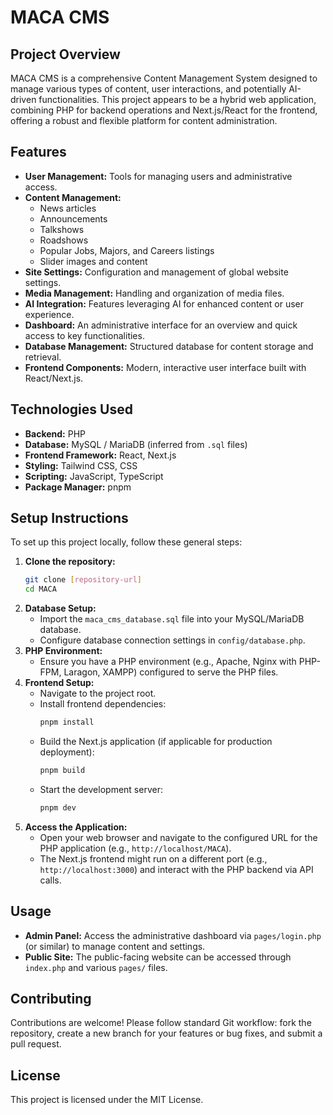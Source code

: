 # MACA CMS

## Project Overview

MACA CMS is a comprehensive Content Management System designed to manage various types of content, user interactions, and potentially AI-driven functionalities. This project appears to be a hybrid web application, combining PHP for backend operations and Next.js/React for the frontend, offering a robust and flexible platform for content administration.

## Features

- **User Management:** Tools for managing users and administrative access.
- **Content Management:**
  - News articles
  - Announcements
  - Talkshows
  - Roadshows
  - Popular Jobs, Majors, and Careers listings
  - Slider images and content
- **Site Settings:** Configuration and management of global website settings.
- **Media Management:** Handling and organization of media files.
- **AI Integration:** Features leveraging AI for enhanced content or user experience.
- **Dashboard:** An administrative interface for an overview and quick access to key functionalities.
- **Database Management:** Structured database for content storage and retrieval.
- **Frontend Components:** Modern, interactive user interface built with React/Next.js.

## Technologies Used

- **Backend:** PHP
- **Database:** MySQL / MariaDB (inferred from `.sql` files)
- **Frontend Framework:** React, Next.js
- **Styling:** Tailwind CSS, CSS
- **Scripting:** JavaScript, TypeScript
- **Package Manager:** pnpm

## Setup Instructions

To set up this project locally, follow these general steps:

1.  **Clone the repository:**
    ```bash
    git clone [repository-url]
    cd MACA
    ```
2.  **Database Setup:**
    - Import the `maca_cms_database.sql` file into your MySQL/MariaDB database.
    - Configure database connection settings in `config/database.php`.
3.  **PHP Environment:**
    - Ensure you have a PHP environment (e.g., Apache, Nginx with PHP-FPM, Laragon, XAMPP) configured to serve the PHP files.
4.  **Frontend Setup:**
    - Navigate to the project root.
    - Install frontend dependencies:
      ```bash
      pnpm install
      ```
    - Build the Next.js application (if applicable for production deployment):
      ```bash
      pnpm build
      ```
    - Start the development server:
      ```bash
      pnpm dev
      ```
5.  **Access the Application:**
    - Open your web browser and navigate to the configured URL for the PHP application (e.g., `http://localhost/MACA`).
    - The Next.js frontend might run on a different port (e.g., `http://localhost:3000`) and interact with the PHP backend via API calls.

## Usage

- **Admin Panel:** Access the administrative dashboard via `pages/login.php` (or similar) to manage content and settings.
- **Public Site:** The public-facing website can be accessed through `index.php` and various `pages/` files.

## Contributing

Contributions are welcome! Please follow standard Git workflow: fork the repository, create a new branch for your features or bug fixes, and submit a pull request.

## License

This project is licensed under the MIT License.
